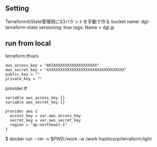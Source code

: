 ## Setting

TerraformのState管理用にS3バケットを手動で作る
bucket name: dgl-terraform-state
versioning: true
tags: Name = dgl.jp

## run from local

terraform.tfvars
```
aws_access_key = "AKIAXXXXXXXXXXXXXXXXXX"
aws_secret_key = "XXXXXXXXXXXXXXXXXXXXXXXXXXXXXXXXXX"
public_key = ""
private_key = ""
```

provider.tf
```
variable aws_access_key {}
variable aws_secret_key {}

provider aws {
  access_key = var.aws_access_key
  secret_key = var.aws_secret_key
  region = "ap-northeast-1"
}
```

$ docker run --rm -v $PWD:/work -w /work hashicorp/terraform:light <command>
